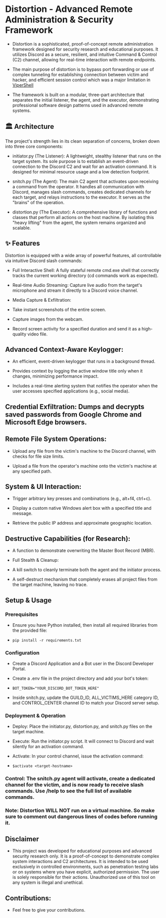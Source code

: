 # Distortion - Advanced Remote Administration & Security Framework
- Distortion is a sophisticated, proof-of-concept remote administration framework designed for security research and educational purposes. It utilizes Discord as a secure, resilient, and intuitive Command & Control (C2) channel, allowing for real-time interaction with remote endpoints.

- The main purpose of distortion is to bypass port forwarding or use of complex tunneling for establishing connection between victim and hacker, and efficient session control which was a major limitation in [ViperShell](https://github.com/FireBolt393/ViperShell-backdoor)

- The framework is built on a modular, three-part architecture that separates the initial listener, the agent, and the executor, demonstrating professional software design patterns used in advanced remote systems.

## 🏛️ Architecture
The project's strength lies in its clean separation of concerns, broken down into three core components:

- initiator.py (The Listener): A lightweight, stealthy listener that runs on the target system. Its sole purpose is to establish an event-driven connection to the Discord C2 and wait for an activation command. It is designed for minimal resource usage and a low detection footprint.

- snitch.py (The Agent): The main C2 agent that activates upon receiving a command from the operator. It handles all communication with Discord, manages slash commands, creates dedicated channels for each target, and relays instructions to the executor. It serves as the "brains" of the operation.

- distortion.py (The Executor): A comprehensive library of functions and classes that perform all actions on the host machine. By isolating this "heavy lifting" from the agent, the system remains organized and scalable.

## ✨ Features
Distortion is equipped with a wide array of powerful features, all controllable via intuitive Discord slash commands:

- Full Interactive Shell: A fully stateful remote cmd.exe shell that correctly tracks the current working directory (cd commands work as expected).

- Real-time Audio Streaming: Capture live audio from the target's microphone and stream it directly to a Discord voice channel.

- Media Capture & Exfiltration:

- Take instant screenshots of the entire screen.

- Capture images from the webcam.

- Record screen activity for a specified duration and send it as a high-quality video file.

## Advanced Context-Aware Keylogger:

- An efficient, event-driven keylogger that runs in a background thread.

- Provides context by logging the active window title only when it changes, minimizing performance impact.

- Includes a real-time alerting system that notifies the operator when the user accesses specified applications (e.g., social media).

## Credential Exfiltration: Dumps and decrypts saved passwords from Google Chrome and Microsoft Edge browsers.

## Remote File System Operations:

- Upload any file from the victim's machine to the Discord channel, with checks for file size limits.

- Upload a file from the operator's machine onto the victim's machine at any specified path.

## System & UI Interaction:

- Trigger arbitrary key presses and combinations (e.g., alt+f4, ctrl+c).

- Display a custom native Windows alert box with a specified title and message.

- Retrieve the public IP address and approximate geographic location.

## Destructive Capabilities (for Research):

- A function to demonstrate overwriting the Master Boot Record (MBR).

- Full Stealth & Cleanup:

- A kill switch to cleanly terminate both the agent and the initiator process.

- A self-destruct mechanism that completely erases all project files from the target machine, leaving no trace.

## Setup & Usage
### Prerequisites
- Ensure you have Python installed, then install all required libraries from the provided file:

- `pip install -r requirements.txt`

### Configuration
- Create a Discord Application and a Bot user in the Discord Developer Portal.

- Create a .env file in the project directory and add your bot's token:

- `BOT_TOKEN="YOUR_DISCORD_BOT_TOKEN_HERE"`

- Inside snitch.py, update the GUILD_ID, ALL_VICTIMS_HERE category ID, and CONTROL_CENTER channel ID to match your Discord server setup.

### Deployment & Operation
- Deploy: Place the initiator.py, distortion.py, and snitch.py files on the target machine.

- Execute: Run the initiator.py script. It will connect to Discord and wait silently for an activation command.

- Activate: In your control channel, issue the activation command:

- `$activate <target-hostname>`

### Control: The snitch.py agent will activate, create a dedicated channel for the victim, and is now ready to receive slash commands. Use /help to see the full list of available commands.

### Note: Distortion WILL NOT run on a virtual machine. So make sure to comment out dangerous lines of codes before running it.

## Disclaimer
- This project was developed for educational purposes and advanced security research only. It is a proof-of-concept to demonstrate complex system interactions and C2 architectures. It is intended to be used exclusively in controlled environments, such as penetration testing labs or on systems where you have explicit, authorized permission. The user is solely responsible for their actions. Unauthorized use of this tool on any system is illegal and unethical.

## Contributions:
- Feel free to give your contributions.
